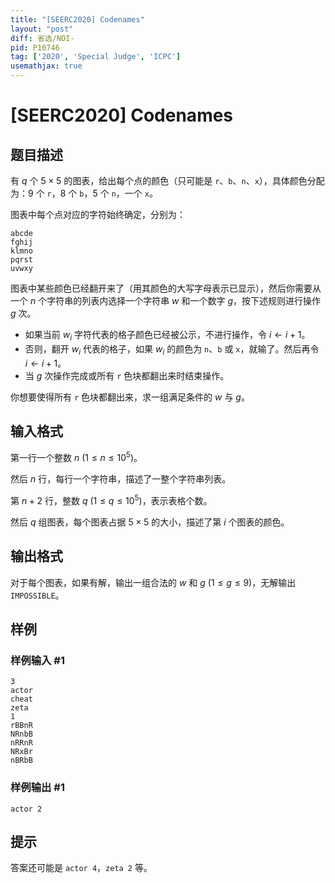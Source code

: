 ```yaml
---
title: "[SEERC2020] Codenames"
layout: "post"
diff: 省选/NOI-
pid: P10746
tag: ['2020', 'Special Judge', 'ICPC']
usemathjax: true
---
```


# [SEERC2020] Codenames
## 题目描述

有 $q$ 个 $5 \times 5$ 的图表，给出每个点的颜色（只可能是 `r`、`b`、`n`、`x`），具体颜色分配为：$9$ 个 `r`，$8$ 个 `b`，$5$ 个 `n`，一个 `x`。

图表中每个点对应的字符始终确定，分别为：

```
abcde
fghij
klmno
pqrst
uvwxy
```

图表中某些颜色已经翻开来了（用其颜色的大写字母表示已显示），然后你需要从一个 $n$ 个字符串的列表内选择一个字符串 $w$ 和一个数字 $g$，按下述规则进行操作 $g$ 次。

- 如果当前 $w_i$ 字符代表的格子颜色已经被公示，不进行操作，令 $i \gets i + 1$。
- 否则，翻开 $w_i$ 代表的格子，如果 $w_i$ 的颜色为 `n`、`b` 或 `x`，就输了。然后再令 $i \gets i+1$。
- 当 $g$ 次操作完成或所有 `r` 色块都翻出来时结束操作。

你想要使得所有 `r` 色块都翻出来，求一组满足条件的 $w$ 与 $g$。
## 输入格式

第一行一个整数 $n\ (1 \leq n \leq 10^5)$。

然后 $n$ 行，每行一个字符串，描述了一整个字符串列表。

第 $n+2$ 行，整数 $q\ (1 \leq q \leq 10^5)$，表示表格个数。

然后 $q$ 组图表，每个图表占据 $5 \times 5$ 的大小，描述了第 $i$ 个图表的颜色。
## 输出格式

对于每个图表，如果有解，输出一组合法的 $w$ 和 $g\ (1 \leq g \leq 9)$，无解输出 `IMPOSSIBLE`。
## 样例

### 样例输入 #1
```
3
actor
cheat
zeta
1
rBBnR
NRnbB
nRRnR
NRxBr
nBRbB
```
### 样例输出 #1
```
actor 2
```
## 提示

答案还可能是 `actor 4`，`zeta 2` 等。
